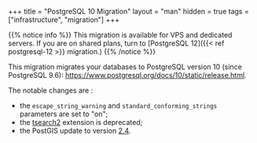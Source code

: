 +++
title = "PostgreSQL 10 Migration"
layout = "man"
hidden = true
tags = ["infrastructure", "migration"]
+++

{{% notice info %}}
This migration is available for VPS and dedicated servers. If you are on shared plans, turn to [PostgreSQL 12]({{< ref postgresql-12 >}} migration.)
{{% /notice %}}

This migration migrates your databases to PostgreSQL version 10 (since PostgreSQL 9.6): https://www.postgresql.org/docs/10/static/release.html.

The notable changes are :

- the `escape_string_warning` and `standard_conforming_strings` parameters are set to "on";
- the [tsearch2](https://www.postgresql.org/docs/9.6/static/tsearch2.html) extension is deprecated;
- the PostGIS update to version [2.4](https://postgis.net/docs/manual-2.4/).
